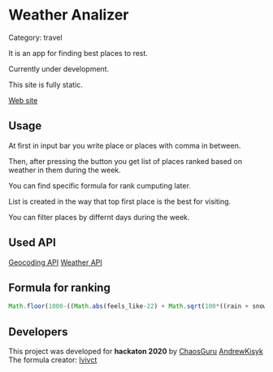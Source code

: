 # Weather Analizer
Category: travel

It is an app for finding best places to rest.

Currently under development.

This site is fully static.

[Web site](https://hackaton-42a97.web.app/) 

## Usage
At first in input bar you write place or places with comma in between.

Then, after pressing the button you get list of places ranked based on weather in them during the week.

You can find specific formula for rank cumputing later.

List is created in the way that top first place is the best for visiting.

You can filter places by differnt days during the week.

## Used API
[Geocoding API](https://developers.google.com/maps/documentation/geocoding/overview)
[Weather API](https://openweathermap.org/api)

## Formula for ranking

```javascript
Math.floor(1000-((Math.abs(feels_like-22) + Math.sqrt(100*((rain + snow))/24) + Math.pow(wind_speed/12, 2))*10 + clouds))
```

## Developers

This project was developed for **hackaton 2020** by
[ChaosGuru](https://github.com/ChaosGuru)
[AndrewKisyk](https://github.com/AndrewKisyk)
The formula creator: [lvivct](https://github.com/lvivct)
